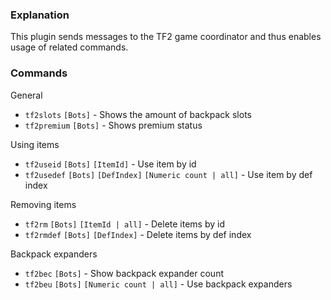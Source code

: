 ### Explanation

This plugin sends messages to the TF2 game coordinator and thus enables usage of related commands.

### Commands

General
- `tf2slots` `[Bots]` - Shows the amount of backpack slots
- `tf2premium` `[Bots]` - Shows premium status

Using items
- `tf2useid` `[Bots]` `[ItemId]` - Use item by id
- `tf2usedef` `[Bots]` `[DefIndex]` `[Numeric count | all]` - Use item by def index

Removing items
- `tf2rm` `[Bots]` `[ItemId | all]` - Delete items by id
- `tf2rmdef` `[Bots]` `[DefIndex]` - Delete items by def index

Backpack expanders
- `tf2bec` `[Bots]` - Show backpack expander count
- `tf2beu` `[Bots]` `[Numeric count | all]` - Use backpack expanders
